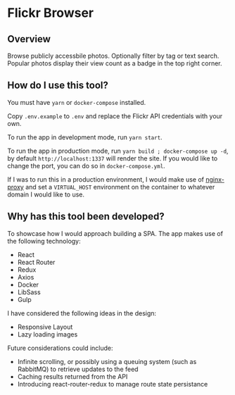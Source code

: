 # Flickr Browser

## Overview
Browse publicly accessbile photos. Optionally filter by tag or text search.
Popular photos display their view count as a badge in the top right corner.

## How do I use this tool?
You must have `yarn` or `docker-compose` installed.

Copy `.env.example` to `.env` and replace the Flickr API credentials with your own.

To run the app in development mode, run `yarn start`.

To run the app in production mode, run `yarn build ; docker-compose up -d`, by default `http://localhost:1337` will render the site. If you would like to change the port, you can do so in `docker-compose.yml`.

If I was to run this in a production environment, I would make use of [nginx-proxy](https://github.com/jwilder/nginx-proxy) and set a `VIRTUAL_HOST` environment on the container to whatever domain I would like to use.

## Why has this tool been developed?
To showcase how I would approach building a SPA. The app makes use of the following technology:

* React
* React Router
* Redux
* Axios
* Docker
* LibSass
* Gulp

I have considered the following ideas in the design:

* Responsive Layout
* Lazy loading images

Future considerations could include:

* Infinite scrolling, or possibly using a queuing system (such as RabbitMQ) to retrieve updates to the feed
* Caching results returned from the API
* Introducing react-router-redux to manage route state persistance
